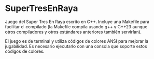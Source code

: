 # SuperTresEnRaya

Juego del Super Tres En Raya escrito en C++. Incluye una Makefile para facilitar el compilado (la Makefile compila usando g++ y C++23 aunque otros compiladores y otros estándares anteriores también servirían).

El juego es de terminal y utiliza códigos de colores ANSI para mejorar la jugabilidad. Es necesario ejecutarlo con una consola que soporte estos códigos de colores.
